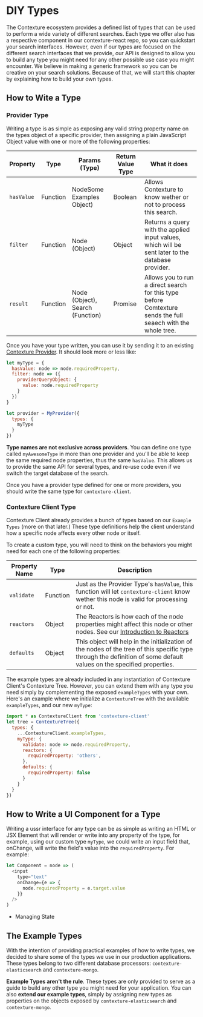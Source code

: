 ﻿# DIY Types

The Contexture ecosystem provides a defined list of types that can be
used to perform a wide variety of different searches. Each type we
offer also has a respective component in our contexture-react repo, so
you can quickstart your search interfaces. However, even if our types are
focused on the different search interfaces that we provide, our
API is designed to allow you to build any type you might need for any
other possible use case you might encounter.  We believe in making a
generic framework so you can be creative on your search solutions.
Because of that, we will start this chapter by explaining how to build
your own types.

## How to Wite a Type

### Provider Type

Writing a type is as simple as exposing any valid string property name
on the types object of a specific provider, then assigning a plain
JavaScript Object value with one or more of the following properties:

| Property | Type | Params (Type) | Return Value Type | What it does |
| --- | --- | --- | --- | --- |
| `hasValue` | Function | NodeSome Examples Object) | Boolean | Allows Contexture to know wether or not to process this search. |
| `filter` | Function | Node (Object) | Object | Returns a query with the applied input values, which will be sent later to the database provider. |
| `result` | Function | Node (Object), Search (Function) | Promise | Allows you to run a direct search for this type before Comtexture sends the full seaech with the whole tree. |

Once you have your type written, you can use it by sending it to an
existing [Contexture Provider](#TODO). It should look more or less
like:

```javascript
let myType = {
  hasValue: node => node.requiredProperty,
  filter: node => ({
    providerQueryObject: {
      value: node.requiredProperty
    }
  })
}

let provider = MyProvider({
  types: {
    myType
  }
})
```

**Type names are not exclusive across providers**. You can define one
type called `myAwesomeType` in more than one provider and you'll be
able to keep the same required node properties, thus the same
`hasValue`. This allows us to provide the same API for several types,
and re-use code even if we switch the target database of the search.

Once you have a provider type defined for one or more providers, you
should write the same type for `contexture-client`.

### Contexture Client Type

Contexture Client already provides a bunch of types based on our
`Example Types` (more on that later.) These type definitions help
the client understand how a specific node affects every other node or
itself.

To create a custom type, you will need to think on the behaviors you
might need for each one of the following properties:

| Property Name | Type | Description |
| --- | --- | --- |
| `validate` | Function | Just as the Provider Type's `hasValue`, this function will let `contexture-client` know wether this node is valid for processing or not. |
| `reactors` | Object | The Reactors is how each of the node properties might affect this node or other nodes. See our [Introduction to Reactors]() |
| `defaults` | Object | This object will help in the initialization of the nodes of the tree of this specific type through the definition of some default values on the specified properties. |

The example types are already included in any instantiation
of Contexture Client's Contexture Tree. However, you can extend them
with any type you need simply by complementing the exposed
`exampleTypes` with your own. Here's an example where we initialize
a `ContextureTree` with the available `exampleTypes`, and our new `myType`:

```javascript
import * as ContextureClient from 'contexture-client'
let tree = ContextureTree({
  types: {
    ...ContextureClient.exampleTypes,
    myType: {
      validate: node => node.requiredProperty,
      reactors: {
        requiredProperty: 'others',
      },
      defaults: {
        requiredProperty: false
      }
    }
  }
})
```

## How to Write a UI Component for a Type

Writing a ussr interface for any type can be as simple as writing an
HTML or JSX Element that will render or write into any property of the
type, for example, using our custom type `myType`, we could write an
input field that, onChange, will write the field's value into the
`requiredProperty`. For example:

```javascript
let Component = node => (
  <input
    type="text"
    onChange={e => {
      node.requiredProperty = e.target.value
    }}
  />
)
```

- Managing State

## The Example Types

With the intention of providing practical examples of how to write
types, we decided to share some of the types we use in our production
applications. These types belong to two different database processors:
`contexture-elasticsearch` and `contexture-mongo`.

**Example Types aren't the rule**. These types are only provided to
serve as a guide to build any other type you might need for your
application. You can also **extend our example types**, simply by
assigning new types as properties on the objects exposed by
`contexture-elasticsearch` and `contexture-mongo`.
